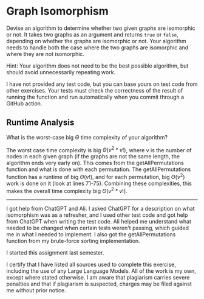 # Graph Isomorphism

Devise an algorithm to determine whether two given graphs are isomorphic or not.
It takes two graphs as an argument and returns `true` or `false`, depending on
whether the graphs are isomorphic or not. Your algorithm needs to handle both
the case where the two graphs are isomorphic and where they are not isomorphic.

Hint: Your algorithm does not need to be the best possible algorithm, but should
avoid unnecessarily repeating work.

I have not provided any test code, but you can base yours on test code from
other exercises. Your tests must check the correctness of the result of running
the function and run automatically when you commit through a GitHub action.

## Runtime Analysis

What is the worst-case big $\Theta$ time complexity of your algorithm?

The worst case time complexity is big $\Theta(v^2 * v!)$, where v is the number of nodes in each given graph (if the graphs are not the same length, the algorithm ends very early on).  This comes from the getAllPermutations function and what is done with each permutation.  The getAllPermutations function has a runtime of big $\Theta(v!)$, and for each permutation, big $\Theta(v^2)$ work is done on it (look at lines 71-75).  Combining these complexities, this makes the overall time complexity big $\Theta(v^2 * v!)$.

-----

I got help from ChatGPT and Ali.  I asked ChatGPT for a description on what isomorphism was as a refresher, and I used other test code and got help from ChatGPT when writing the test code.  Ali helped me understand what needed to be changed when certain tests weren't passing, which guided me in what I needed to implement.  I also got the getAllPermutations function from my brute-force sorting implementation.

I started this assignment last semester.

I certify that I have listed all sources used to complete this exercise, including the use of any Large Language Models. All of the work is my own, except where stated otherwise. I am aware that plagiarism carries severe penalties and that if plagiarism is suspected, charges may be filed against me without prior notice.
